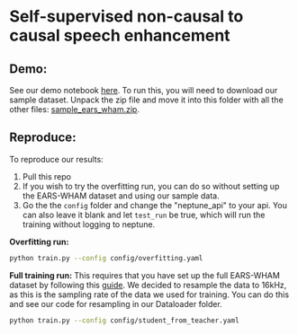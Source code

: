 # Self-supervised non-causal to causal speech enhancement

## Demo:
See our demo notebook [here](demo.ipynb). To run this, you will need to download our sample dataset. Unpack the zip file and move it into this folder with all the other files: [sample_ears_wham.zip](https://drive.google.com/file/d/1hccZ8z2YA0aIw-W_x2Tj_lcP9grHAlK-/view?usp=sharing).

## Reproduce:

To reproduce our results:
1. Pull this repo
2. If you wish to try the overfitting run, you can do so without setting up the EARS-WHAM dataset and using our sample data.
3. Go the the `config` folder and change the "neptune_api" to your api. You can also leave it blank and let `test_run` be true, which will run the training without logging to neptune.

**Overfitting run:**
```bash
python train.py --config config/overfitting.yaml
```

**Full training run:**
This requires that you have set up the full EARS-WHAM dataset by following this [guide](https://github.com/sp-uhh/ears_benchmark). We decided to resample the data to 16kHz, as this is the sampling rate of the data we used for training. You can do this and see our code for resampling in our Dataloader folder.

```bash
python train.py --config config/student_from_teacher.yaml
```